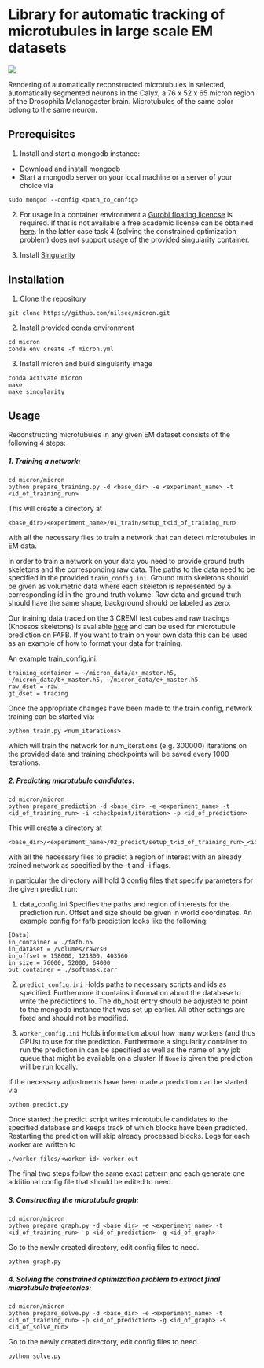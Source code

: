 # Library for automatic tracking of microtubules in large scale EM datasets
![](calyx.gif)

Rendering of automatically reconstructed microtubules in selected, automatically segmented neurons in the Calyx, a 76 x 52 x 65 micron region of the Drosophila Melanogaster brain. Microtubules of the same color belong to the same neuron.

## Prerequisites

1. Install and start a mongodb instance:

- Download and install [mongodb](https://www.mongodb.com/)
- Start a mongodb server on your local machine or a server of your choice via
```
sudo mongod --config <path_to_config>
```

2. For usage in a container environment a [Gurobi floating licencse](https://www.gurobi.com/documentation/8.1/quickstart_mac/setting_up_and_using_a_flo.html) is required.
   If that is not available a free academic license can be obtained [here](https://www.gurobi.com/downloads/end-user-license-agreement-academic/). In the latter case
   task 4 (solving the constrained optimization problem) does not support usage of the provided singularity container.


3. Install [Singularity](https://singularity.lbl.gov/docs-installation)

## Installation
1. Clone the repository
```
git clone https://github.com/nilsec/micron.git
```
2. Install provided conda environment
```
cd micron
conda env create -f micron.yml
```
3. Install micron and build singularity image
```
conda activate micron
make
make singularity
```

## Usage
Reconstructing microtubules in any given EM dataset consists of the following 4 steps:

##### 1. Training a network:

```
cd micron/micron
python prepare_training.py -d <base_dir> -e <experiment_name> -t <id_of_training_run>
```

This will create a directory at 
```
<base_dir>/<experiment_name>/01_train/setup_t<id_of_training_run> 
```
with all the necessary 
files to train a network that can detect microtubules in EM data.

In order to train a network on your data you need to provide ground truth skeletons and the corresponding raw data.
The paths to the data need to be specified in the provided ```train_config.ini```. Ground truth skeletons should be given
as volumetric data where each skeleton is represented by a corresponding id in the ground truth volume. Raw 
data and ground truth should have the same shape, background should be labeled as zero.

Our training data traced on the 3 CREMI test cubes and raw tracings (Knossos skeletons)
is available [here](https://github.com/nilsec/micron_data.git) and 
can be used for microtubule prediction on FAFB. If you want to train on your own data this can be used as an example
of how to format your data for training. 

An example train_config.ini:
```
training_container = ~/micron_data/a+_master.h5, ~/micron_data/b+_master.h5, ~/micron_data/c+_master.h5
raw_dset = raw
gt_dset = tracing
```
Once the appropriate changes have been made to the train config, network training can be started
via: 
```
python train.py <num_iterations>
```
which will train the network for num_iterations (e.g. 300000) iterations on the provided data and
training checkpoints will be saved every 1000 iterations.

##### 2. Predicting microtubule candidates:

```
cd micron/micron
python prepare_prediction -d <base_dir> -e <experiment_name> -t <id_of_training_run> -i <checkpoint/iteration> -p <id_of_prediction>
```

This will create a directory at 
```
<base_dir>/<experiment_name>/02_predict/setup_t<id_of_training_run>_<id_of_prediction>
```
 with all the
necessary files to predict a region of interest with an already trained network as specified by the -t and -i flags.

In particular the directory will hold 3 config files that specify parameters for the given predict run:

1. data_config.ini
    Specifies the paths and region of interests for the prediction run. Offset and size 
    should be given in world coordinates. An example config for fafb prediction looks like
    the following:
    
```
[Data]
in_container = ./fafb.n5
in_dataset = /volumes/raw/s0
in_offset = 158000, 121800, 403560
in_size = 76000, 52000, 64000
out_container = ./softmask.zarr
```

2. ```predict_config.ini```
	Holds paths to necessary scripts and ids as specified. Furthermore it
    contains information about the database to write the predictions to.
    The db_host entry should be adjusted to point to the mongodb 
    instance that was set up earlier. All other settings are fixed 
    and should not be modified.


3. ```worker_config.ini```
    Holds information about how many workers (and thus GPUs) to use
    for the prediction. Furthermore a singularity container
    to run the prediction in can be specified as well as
    the name of any job queue that might be available on a cluster.
    If ```None``` is given the prediction will be run locally.

If the necessary adjustments have been made a prediction can be started via
```
python predict.py 
```

Once started the predict script writes microtubule candidates to the specified database and 
keeps track of which blocks have been predicted. Restarting the prediction will skip already 
processed blocks. Logs for each worker are written to
 ``` 
./worker_files/<worker_id>_worker.out
```

The final two steps follow the same exact pattern and each generate one additional config file that should be 
edited to need.
##### 3. Constructing the microtubule graph:


```
cd micron/micron
python prepare_graph.py -d <base_dir> -e <experiment_name> -t <id_of_training_run> -p <id_of_prediction> -g <id_of_graph>
```
Go to the newly created directory, edit config files to need.
```
python graph.py
```

##### 4. Solving the constrained optimization problem to extract final microtubule trajectories:
```
cd micron/micron
python prepare_solve.py -d <base_dir> -e <experiment_name> -t <id_of_training_run> -p <id_of_prediction> -g <id_of_graph> -s <id_of_solve_run>
```
Go to the newly created directory, edit config files to need.
```
python solve.py
```






